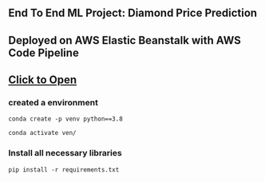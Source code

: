 ## End To End ML Project: Diamond Price Prediction 

## Deployed on AWS Elastic Beanstalk with AWS Code Pipeline

## [Click to Open](https://diamondpricepredictionapp.azurewebsites.net/)


### created a environment

```
conda create -p venv python==3.8

conda activate ven/
```
### Install all necessary libraries
```
pip install -r requirements.txt
```
